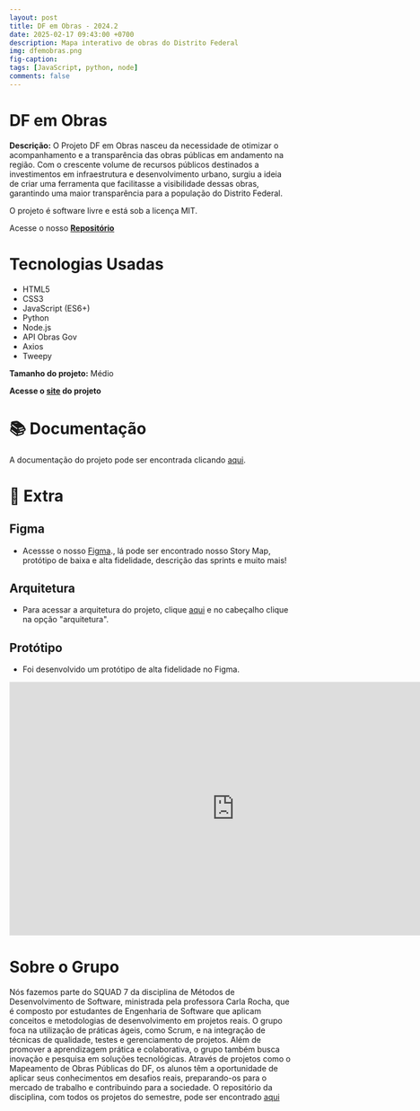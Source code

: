 ```yaml
---
layout: post
title: DF em Obras - 2024.2
date: 2025-02-17 09:43:00 +0700
description: Mapa interativo de obras do Distrito Federal
img: dfemobras.png 
fig-caption: 
tags: [JavaScript, python, node]
comments: false
---
```


# DF em Obras

**Descrição:** O Projeto DF em Obras nasceu da necessidade de otimizar o acompanhamento e a transparência das obras públicas em andamento na região. Com o crescente volume de recursos públicos destinados a investimentos em infraestrutura e desenvolvimento urbano, surgiu a ideia de criar uma ferramenta que facilitasse a visibilidade dessas obras, garantindo uma maior transparência para a população do Distrito Federal.

O projeto é software livre e está sob a licença MIT.

Acesse o nosso [**Repositório**](https://github.com/unb-mds/DFemObras)

# Tecnologias Usadas

- HTML5
- CSS3
- JavaScript (ES6+)
- Python
- Node.js
- API Obras Gov
- Axios
- Tweepy

**Tamanho do projeto:** Médio

**Acesse o [site](https://unb-mds.github.io/DFemObras/index.html) do projeto** 

# 📚 Documentação

A documentação do projeto pode ser encontrada clicando [aqui](https://unb-mds.github.io/DFemObras/documenta%C3%A7%C3%A3o/index.html).

# 📎 Extra

## Figma

- Acessse o nosso [Figma](https://www.figma.com/board/xAOzOYBkiF8Bqr9fmzCSi6/Projeto-MDS?node-id=0-1&p=f)., lá pode ser encontrado nosso Story Map, protótipo de baixa e alta fidelidade, descrição das sprints e muito mais!

## Arquitetura

- Para acessar a arquitetura do projeto, clique [aqui](https://unb-mds.github.io/DFemObras/documenta%C3%A7%C3%A3o/index.html) e no cabeçalho clique na opção "arquitetura".

## Protótipo

- Foi desenvolvido um protótipo de alta fidelidade no Figma.
<iframe style="border: 1px solid rgba(0, 0, 0, 0.1);" width="800" height="450" src="https://embed.figma.com/proto/AbgW9h67P0M7QiBFy44tH4/Prot%C3%B3tipo?content-scaling=fixed&kind=proto&node-id=3-2&page-id=0%3A1&scaling=scale-down-width&starting-point-node-id=3%3A2&embed-host=share" allowfullscreen></iframe>


# Sobre o Grupo

Nós fazemos parte do SQUAD 7 da disciplina de Métodos de Desenvolvimento de Software, ministrada pela professora Carla Rocha, que é composto por estudantes de Engenharia de Software que aplicam conceitos e metodologias de desenvolvimento em projetos reais. O grupo foca na utilização de práticas ágeis, como Scrum, e na integração de técnicas de qualidade, testes e gerenciamento de projetos. Além de promover a aprendizagem prática e colaborativa, o grupo também busca inovação e pesquisa em soluções tecnológicas. Através de projetos como o Mapeamento de Obras Públicas do DF, os alunos têm a oportunidade de aplicar seus conhecimentos em desafios reais, preparando-os para o mercado de trabalho e contribuindo para a sociedade. O repositório da disciplina, com todos os projetos do semestre, pode ser encontrado [aqui](https://github.com/unb-mds)
